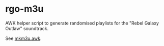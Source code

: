 # rgo-m3u
AWK helper script to generate randomised playlists for the "Rebel Galaxy Outlaw" soundtrack.

See [mkm3u.awk](mkm3u.awk).

